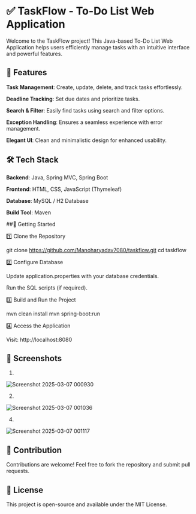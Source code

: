 # ✅ TaskFlow - To-Do List Web Application

Welcome to the TaskFlow project! This Java-based To-Do List Web Application helps users efficiently manage tasks with an intuitive interface and powerful features.

## 🚀 Features

**Task Management**: Create, update, delete, and track tasks effortlessly.

**Deadline Tracking**: Set due dates and prioritize tasks.

**Search & Filter**: Easily find tasks using search and filter options.

**Exception Handling**: Ensures a seamless experience with error management.

**Elegant UI**: Clean and minimalistic design for enhanced usability.

## 🛠 Tech Stack

**Backend**: Java, Spring MVC, Spring Boot

**Frontend**: HTML, CSS, JavaScript (Thymeleaf)

**Database**: MySQL / H2 Database

**Build Tool**: Maven

##🚀 Getting Started

1️⃣ Clone the Repository

 git clone https://github.com/Manoharyadav7080/taskflow.git
 cd taskflow

2️⃣ Configure Database

Update application.properties with your database credentials.

Run the SQL scripts (if required).

3️⃣ Build and Run the Project

mvn clean install
mvn spring-boot:run

4️⃣ Access the Application

Visit: http://localhost:8080

## 📸 Screenshots


1.
![Screenshot 2025-03-07 000930](https://github.com/user-attachments/assets/31b42fb3-5c34-4c8e-8c2d-c56c74e06076)

2.
  ![Screenshot 2025-03-07 001036](https://github.com/user-attachments/assets/9850efc1-0fc2-4bd5-8212-924a1bf180cf)

4.
  ![Screenshot 2025-03-07 001117](https://github.com/user-attachments/assets/a22d0d44-cd12-4c21-a18e-9008c0ac8430)

## 🤝 Contribution

Contributions are welcome! Feel free to fork the repository and submit pull requests.

## 📜 License

This project is open-source and available under the MIT License.
